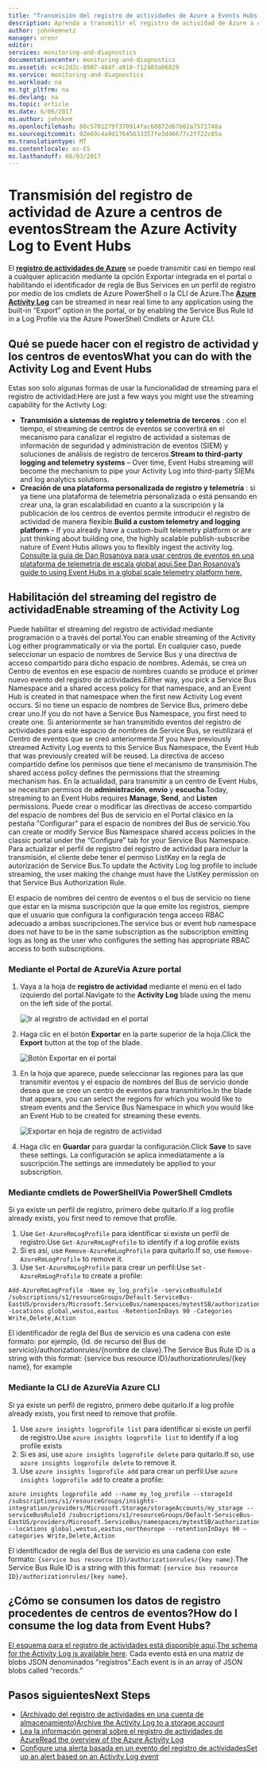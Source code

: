 ```yaml
---
title: "Transmisión del registro de actividades de Azure a Events Hubs | Microsoft Docs"
description: Aprenda a transmitir el registro de actividad de Azure a centros de eventos.
author: johnkemnetz
manager: orenr
editor: 
services: monitoring-and-diagnostics
documentationcenter: monitoring-and-diagnostics
ms.assetid: ec4c2d2c-8907-484f-a910-712403a06829
ms.service: monitoring-and-diagnostics
ms.workload: na
ms.tgt_pltfrm: na
ms.devlang: na
ms.topic: article
ms.date: 6/06/2017
ms.author: johnkem
ms.openlocfilehash: 88c5701279f370914fac68872d67b02a7571748a
ms.sourcegitcommit: 02e69c4a9d17645633357fe3d46677c2ff22c85a
ms.translationtype: MT
ms.contentlocale: es-ES
ms.lasthandoff: 08/03/2017
---
```

# <a name="stream-the-azure-activity-log-to-event-hubs"></a><span data-ttu-id="e0893-103">Transmisión del registro de actividad de Azure a centros de eventos</span><span class="sxs-lookup"><span data-stu-id="e0893-103">Stream the Azure Activity Log to Event Hubs</span></span>
<span data-ttu-id="e0893-104">El [**registro de actividades de Azure**](monitoring-overview-activity-logs.md) se puede transmitir casi en tiempo real a cualquier aplicación mediante la opción Exportar integrada en el portal o habilitando el identificador de regla de Bus Services en un perfil de registro por medio de los cmdlets de Azure PowerShell o la CLI de Azure.</span><span class="sxs-lookup"><span data-stu-id="e0893-104">The [**Azure Activity Log**](monitoring-overview-activity-logs.md) can be streamed in near real time to any application using the built-in “Export” option in the portal, or by enabling the Service Bus Rule Id in a Log Profile via the Azure PowerShell Cmdlets or Azure CLI.</span></span>

## <a name="what-you-can-do-with-the-activity-log-and-event-hubs"></a><span data-ttu-id="e0893-105">Qué se puede hacer con el registro de actividad y los centros de eventos</span><span class="sxs-lookup"><span data-stu-id="e0893-105">What you can do with the Activity Log and Event Hubs</span></span>
<span data-ttu-id="e0893-106">Estas son solo algunas formas de usar la funcionalidad de streaming para el registro de actividad:</span><span class="sxs-lookup"><span data-stu-id="e0893-106">Here are just a few ways you might use the streaming capability for the Activity Log:</span></span>

* <span data-ttu-id="e0893-107">**Transmisión a sistemas de registro y telemetría de terceros** : con el tiempo, el streaming de centros de eventos se convertirá en el mecanismo para canalizar el registro de actividad a sistemas de información de seguridad y administración de eventos (SIEM) y soluciones de análisis de registro de terceros.</span><span class="sxs-lookup"><span data-stu-id="e0893-107">**Stream to third-party logging and telemetry systems** – Over time, Event Hubs streaming will become the mechanism to pipe your Activity Log into third-party SIEMs and log analytics solutions.</span></span>
* <span data-ttu-id="e0893-108">**Creación de una plataforma personalizada de registro y telemetría** : si ya tiene una plataforma de telemetría personalizada o está pensando en crear una, la gran escalabilidad en cuanto a la suscripción y la publicación de los centros de eventos permite introducir el registro de actividad de manera flexible.</span><span class="sxs-lookup"><span data-stu-id="e0893-108">**Build a custom telemetry and logging platform** – If you already have a custom-built telemetry platform or are just thinking about building one, the highly scalable publish-subscribe nature of Event Hubs allows you to flexibly ingest the activity log.</span></span> [<span data-ttu-id="e0893-109">Consulte la guía de Dan Rosanova para usar centros de eventos en una plataforma de telemetría de escala global aquí.</span><span class="sxs-lookup"><span data-stu-id="e0893-109">See Dan Rosanova’s guide to using Event Hubs in a global scale telemetry platform here.</span></span>](https://azure.microsoft.com/documentation/videos/build-2015-designing-and-sizing-a-global-scale-telemetry-platform-on-azure-event-Hubs/)

## <a name="enable-streaming-of-the-activity-log"></a><span data-ttu-id="e0893-110">Habilitación del streaming del registro de actividad</span><span class="sxs-lookup"><span data-stu-id="e0893-110">Enable streaming of the Activity Log</span></span>
<span data-ttu-id="e0893-111">Puede habilitar el streaming del registro de actividad mediante programación o a través del portal.</span><span class="sxs-lookup"><span data-stu-id="e0893-111">You can enable streaming of the Activity Log either programmatically or via the portal.</span></span> <span data-ttu-id="e0893-112">En cualquier caso, puede seleccionar un espacio de nombres de Service Bus y una directiva de acceso compartido para dicho espacio de nombres. Además, se crea un Centro de eventos en ese espacio de nombres cuando se produce el primer nuevo evento del registro de actividades.</span><span class="sxs-lookup"><span data-stu-id="e0893-112">Either way, you pick a Service Bus Namespace and a shared access policy for that namespace, and an Event Hub is created in that namespace when the first new Activity Log event occurs.</span></span> <span data-ttu-id="e0893-113">Si no tiene un espacio de nombres de Service Bus, primero debe crear uno.</span><span class="sxs-lookup"><span data-stu-id="e0893-113">If you do not have a Service Bus Namespace, you first need to create one.</span></span> <span data-ttu-id="e0893-114">Si anteriormente se han transmitido eventos del registro de actividades para este espacio de nombres de Service Bus, se reutilizará el Centro de eventos que se creó anteriormente.</span><span class="sxs-lookup"><span data-stu-id="e0893-114">If you have previously streamed Activity Log events to this Service Bus Namespace, the Event Hub that was previously created will be reused.</span></span> <span data-ttu-id="e0893-115">La directiva de acceso compartido define los permisos que tiene el mecanismo de transmisión.</span><span class="sxs-lookup"><span data-stu-id="e0893-115">The shared access policy defines the permissions that the streaming mechanism has.</span></span> <span data-ttu-id="e0893-116">En la actualidad, para transmitir a un centro de Event Hubs, se necesitan permisos de **administración**, **envío** y **escucha**.</span><span class="sxs-lookup"><span data-stu-id="e0893-116">Today, streaming to an Event Hubs requires **Manage**, **Send**, and **Listen** permissions.</span></span> <span data-ttu-id="e0893-117">Puede crear o modificar las directivas de acceso compartido del espacio de nombres del Bus de servicio en el Portal clásico en la pestaña "Configurar" para el espacio de nombres del Bus de servicio.</span><span class="sxs-lookup"><span data-stu-id="e0893-117">You can create or modify Service Bus Namespace shared access policies in the classic portal under the “Configure” tab for your Service Bus Namespace.</span></span> <span data-ttu-id="e0893-118">Para actualizar el perfil de registro del registro de actividad para incluir la transmisión, el cliente debe tener el permiso ListKey en la regla de autorización de Service Bus.</span><span class="sxs-lookup"><span data-stu-id="e0893-118">To update the Activity Log log profile to include streaming, the user making the change must have the ListKey permission on that Service Bus Authorization Rule.</span></span>

<span data-ttu-id="e0893-119">El espacio de nombres del centro de eventos o el bus de servicio no tiene que estar en la misma suscripción que la que emite los registros, siempre que el usuario que configura la configuración tenga acceso RBAC adecuado a ambas suscripciones.</span><span class="sxs-lookup"><span data-stu-id="e0893-119">The service bus or event hub namespace does not have to be in the same subscription as the subscription emitting logs as long as the user who configures the setting has appropriate RBAC access to both subscriptions.</span></span>

### <a name="via-azure-portal"></a><span data-ttu-id="e0893-120">Mediante el Portal de Azure</span><span class="sxs-lookup"><span data-stu-id="e0893-120">Via Azure portal</span></span>
1. <span data-ttu-id="e0893-121">Vaya a la hoja de **registro de actividad** mediante el menú en el lado izquierdo del portal.</span><span class="sxs-lookup"><span data-stu-id="e0893-121">Navigate to the **Activity Log** blade using the menu on the left side of the portal.</span></span>
   
    ![Ir al registro de actividad en el portal](./media/monitoring-overview-activity-logs/activity-logs-portal-navigate.png)
2. <span data-ttu-id="e0893-123">Haga clic en el botón **Exportar** en la parte superior de la hoja.</span><span class="sxs-lookup"><span data-stu-id="e0893-123">Click the **Export** button at the top of the blade.</span></span>
   
    ![Botón Exportar en el portal](./media/monitoring-overview-activity-logs/activity-logs-portal-export.png)
3. <span data-ttu-id="e0893-125">En la hoja que aparece, puede seleccionar las regiones para las que transmitir eventos y el espacio de nombres del Bus de servicio donde desea que se cree un centro de eventos para transmitirlos.</span><span class="sxs-lookup"><span data-stu-id="e0893-125">In the blade that appears, you can select the regions for which you would like to stream events and the Service Bus Namespace in which you would like an Event Hub to be created for streaming these events.</span></span>
   
    ![Exportar en hoja de registro de actividad](./media/monitoring-overview-activity-logs/activity-logs-portal-export-blade.png)
4. <span data-ttu-id="e0893-127">Haga clic en **Guardar** para guardar la configuración.</span><span class="sxs-lookup"><span data-stu-id="e0893-127">Click **Save** to save these settings.</span></span> <span data-ttu-id="e0893-128">La configuración se aplica inmediatamente a la suscripción.</span><span class="sxs-lookup"><span data-stu-id="e0893-128">The settings are immediately be applied to your subscription.</span></span>

### <a name="via-powershell-cmdlets"></a><span data-ttu-id="e0893-129">Mediante cmdlets de PowerShell</span><span class="sxs-lookup"><span data-stu-id="e0893-129">Via PowerShell Cmdlets</span></span>
<span data-ttu-id="e0893-130">Si ya existe un perfil de registro, primero debe quitarlo.</span><span class="sxs-lookup"><span data-stu-id="e0893-130">If a log profile already exists, you first need to remove that profile.</span></span>

1. <span data-ttu-id="e0893-131">Use `Get-AzureRmLogProfile` para identificar si existe un perfil de registro.</span><span class="sxs-lookup"><span data-stu-id="e0893-131">Use `Get-AzureRmLogProfile` to identify if a log profile exists</span></span>
2. <span data-ttu-id="e0893-132">Si es así, use `Remove-AzureRmLogProfile` para quitarlo.</span><span class="sxs-lookup"><span data-stu-id="e0893-132">If so, use `Remove-AzureRmLogProfile` to remove it.</span></span>
3. <span data-ttu-id="e0893-133">Use `Set-AzureRmLogProfile` para crear un perfil:</span><span class="sxs-lookup"><span data-stu-id="e0893-133">Use `Set-AzureRmLogProfile` to create a profile:</span></span>

```
Add-AzureRmLogProfile -Name my_log_profile -serviceBusRuleId /subscriptions/s1/resourceGroups/Default-ServiceBus-EastUS/providers/Microsoft.ServiceBus/namespaces/mytestSB/authorizationrules/RootManageSharedAccessKey -Locations global,westus,eastus -RetentionInDays 90 -Categories Write,Delete,Action
```

<span data-ttu-id="e0893-134">El identificador de regla del Bus de servicio es una cadena con este formato: por ejemplo, {Id. de recurso del Bus de servicio}/authorizationrules/{nombre de clave}.</span><span class="sxs-lookup"><span data-stu-id="e0893-134">The Service Bus Rule ID is a string with this format: {service bus resource ID}/authorizationrules/{key name}, for example</span></span> 

### <a name="via-azure-cli"></a><span data-ttu-id="e0893-135">Mediante la CLI de Azure</span><span class="sxs-lookup"><span data-stu-id="e0893-135">Via Azure CLI</span></span>
<span data-ttu-id="e0893-136">Si ya existe un perfil de registro, primero debe quitarlo.</span><span class="sxs-lookup"><span data-stu-id="e0893-136">If a log profile already exists, you first need to remove that profile.</span></span>

1. <span data-ttu-id="e0893-137">Use `azure insights logprofile list` para identificar si existe un perfil de registro.</span><span class="sxs-lookup"><span data-stu-id="e0893-137">Use `azure insights logprofile list` to identify if a log profile exists</span></span>
2. <span data-ttu-id="e0893-138">Si es así, use `azure insights logprofile delete` para quitarlo.</span><span class="sxs-lookup"><span data-stu-id="e0893-138">If so, use `azure insights logprofile delete` to remove it.</span></span>
3. <span data-ttu-id="e0893-139">Use `azure insights logprofile add` para crear un perfil:</span><span class="sxs-lookup"><span data-stu-id="e0893-139">Use `azure insights logprofile add` to create a profile:</span></span>

```
azure insights logprofile add --name my_log_profile --storageId /subscriptions/s1/resourceGroups/insights-integration/providers/Microsoft.Storage/storageAccounts/my_storage --serviceBusRuleId /subscriptions/s1/resourceGroups/Default-ServiceBus-EastUS/providers/Microsoft.ServiceBus/namespaces/mytestSB/authorizationrules/RootManageSharedAccessKey --locations global,westus,eastus,northeurope --retentionInDays 90 –categories Write,Delete,Action
```

<span data-ttu-id="e0893-140">El identificador de regla del Bus de servicio es una cadena con este formato: `{service bus resource ID}/authorizationrules/{key name}`.</span><span class="sxs-lookup"><span data-stu-id="e0893-140">The Service Bus Rule ID is a string with this format: `{service bus resource ID}/authorizationrules/{key name}`.</span></span>

## <a name="how-do-i-consume-the-log-data-from-event-hubs"></a><span data-ttu-id="e0893-141">¿Cómo se consumen los datos de registro procedentes de centros de eventos?</span><span class="sxs-lookup"><span data-stu-id="e0893-141">How do I consume the log data from Event Hubs?</span></span>
<span data-ttu-id="e0893-142">[El esquema para el registro de actividades está disponible aquí](monitoring-overview-activity-logs.md).</span><span class="sxs-lookup"><span data-stu-id="e0893-142">[The schema for the Activity Log is available here](monitoring-overview-activity-logs.md).</span></span> <span data-ttu-id="e0893-143">Cada evento está en una matriz de blobs JSON denominados "registros".</span><span class="sxs-lookup"><span data-stu-id="e0893-143">Each event is in an array of JSON blobs called “records.”</span></span>

## <a name="next-steps"></a><span data-ttu-id="e0893-144">Pasos siguientes</span><span class="sxs-lookup"><span data-stu-id="e0893-144">Next Steps</span></span>
* [<span data-ttu-id="e0893-145">(Archivado del registro de actividades en una cuenta de almacenamiento)</span><span class="sxs-lookup"><span data-stu-id="e0893-145">Archive the Activity Log to a storage account</span></span>](monitoring-archive-activity-log.md)
* [<span data-ttu-id="e0893-146">Lea la información general sobre el registro de actividades de Azure</span><span class="sxs-lookup"><span data-stu-id="e0893-146">Read the overview of the Azure Activity Log</span></span>](monitoring-overview-activity-logs.md)
* [<span data-ttu-id="e0893-147">Configure una alerta basada en un evento del registro de actividades</span><span class="sxs-lookup"><span data-stu-id="e0893-147">Set up an alert based on an Activity Log event</span></span>](insights-auditlog-to-webhook-email.md)

